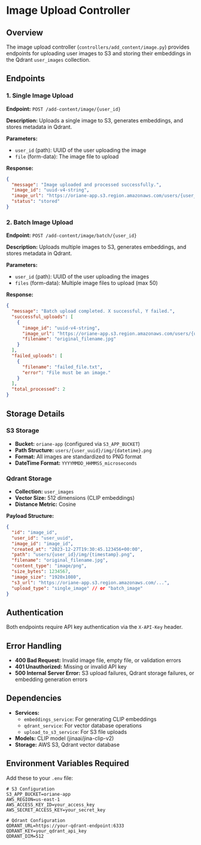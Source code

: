 # Image Upload Controller

## Overview

The image upload controller (`controllers/add_content/image.py`) provides endpoints for uploading user images to S3 and storing their embeddings in the Qdrant `user_images` collection.

## Endpoints

### 1. Single Image Upload

**Endpoint:** `POST /add-content/image/{user_id}`

**Description:** Uploads a single image to S3, generates embeddings, and stores metadata in Qdrant.

**Parameters:**

- `user_id` (path): UUID of the user uploading the image
- `file` (form-data): The image file to upload

**Response:**

```json
{
  "message": "Image uploaded and processed successfully.",
  "image_id": "uuid-v4-string",
  "image_url": "https://oriane-app.s3.region.amazonaws.com/users/{user_id}/img/{timestamp}.png",
  "status": "stored"
}
```

### 2. Batch Image Upload

**Endpoint:** `POST /add-content/image/batch/{user_id}`

**Description:** Uploads multiple images to S3, generates embeddings, and stores metadata in Qdrant.

**Parameters:**

- `user_id` (path): UUID of the user uploading the images
- `files` (form-data): Multiple image files to upload (max 50)

**Response:**

```json
{
  "message": "Batch upload completed. X successful, Y failed.",
  "successful_uploads": [
    {
      "image_id": "uuid-v4-string",
      "image_url": "https://oriane-app.s3.region.amazonaws.com/users/{user_id}/img/{timestamp}.png",
      "filename": "original_filename.jpg"
    }
  ],
  "failed_uploads": [
    {
      "filename": "failed_file.txt",
      "error": "File must be an image."
    }
  ],
  "total_processed": 2
}
```

## Storage Details

### S3 Storage

- **Bucket:** `oriane-app` (configured via `S3_APP_BUCKET`)
- **Path Structure:** `users/{user_uuid}/img/{datetime}.png`
- **Format:** All images are standardized to PNG format
- **DateTime Format:** `YYYYMMDD_HHMMSS_microseconds`

### Qdrant Storage

- **Collection:** `user_images`
- **Vector Size:** 512 dimensions (CLIP embeddings)
- **Distance Metric:** Cosine

**Payload Structure:**

```json
{
  "id": "image_id",
  "user_id": "user_uuid",
  "image_id": "image_id",
  "created_at": "2023-12-27T19:30:45.123456+00:00",
  "path": "users/{user_id}/img/{timestamp}.png",
  "filename": "original_filename.jpg",
  "content_type": "image/png",
  "size_bytes": 1234567,
  "image_size": "1920x1080",
  "s3_url": "https://oriane-app.s3.region.amazonaws.com/...",
  "upload_type": "single_image" // or "batch_image"
}
```

## Authentication

Both endpoints require API key authentication via the `X-API-Key` header.

## Error Handling

- **400 Bad Request:** Invalid image file, empty file, or validation errors
- **401 Unauthorized:** Missing or invalid API key
- **500 Internal Server Error:** S3 upload failures, Qdrant storage failures, or embedding generation errors

## Dependencies

- **Services:**
  - `embeddings_service`: For generating CLIP embeddings
  - `qdrant_service`: For vector database operations
  - `upload_to_s3_service`: For S3 file uploads
- **Models:** CLIP model (jinaai/jina-clip-v2)
- **Storage:** AWS S3, Qdrant vector database

## Environment Variables Required

Add these to your `.env` file:

```env
# S3 Configuration
S3_APP_BUCKET=oriane-app
AWS_REGION=us-east-1
AWS_ACCESS_KEY_ID=your_access_key
AWS_SECRET_ACCESS_KEY=your_secret_key

# Qdrant Configuration
QDRANT_URL=https://your-qdrant-endpoint:6333
QDRANT_KEY=your_qdrant_api_key
QDRANT_DIM=512
```
